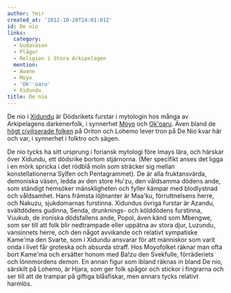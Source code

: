 ```yaml
---
author: Ymir
created_at: '2012-10-20T14:01:01Z'
id: De nio
links:
  category:
  - Gudaväsen
  - Plågor
  - Religion i Stora Arkipelagen
  mention:
  - Awane
  - Moyo
  - 'Ok''oaru'
  - Xidundu
title: De nio
---
```


De nio i [Xidundu] är Dödsrikets furstar i mytologin hos många av Arkipelagens darkenerfolk, i
synnerhet [Moyo] och [Ok'oaru]. Även bland de [högt civiliserade folken] på Oriton och Lohemo lever
tron på De Nio kvar här och var, i synnerhet i folktro och sägen.

De nio tycks ha sitt ursprung i foriansk mytologi före Imays lära, och härskar över Xidundu, ett
dödsrike bortom stjärnorna. (Mer specifikt anses det ligga i en mörk spricka i det rödblå moln som
sträcker sig mellan konstellationerna Sylfen och Pentagrammet). De är alla fruktansvärda, demoniska
väsen, ledda av den store Hu'zu, den våldsamma dödens ande, som ständigt hemsöker mänskligheten och
fyller kämpar med blodlystnad och våldsamhet. Hans främsta löjtnanter är Maa'ku, förruttnelsens
herre, och Nakuzu, sjukdomarnas furstinna. Xidundus övriga furstar är Azandu, svältdödens gudinna,
Senda, drunknings- och kölddödens furstinna, Vuukub, de ironiska dödsfallens ande, Popol, även känd
som Mbengwe, som ser till att folk blir nedtrampade eller uppätna av stora djur, Luzundu, vansinnets
herre, och den något avvikande och relativt sympatiske Kame'ma den Svarte, som i Xidundu ansvarar
för att människor som varit onda i livet får groteska och absurda straff. Hos Moyofolket räknar man
ofta bort Kame'ma och ersätter honom med Ba!zu den Svekfulle, förräderiets och lönnmordens demon. En
annan figur som ibland räknas in bland De nio, särskilt på Lohemo, är Hjara, som ger folk spågor och
stickor i fingrarna och ser till att de trampar på giftiga blåsfiskar, men annars tycks relativt
harmlös.

  [Xidundu]: Xidundu
  [Moyo]: Moyo
  [Ok'oaru]: Okoaru
  [högt civiliserade folken]: Awane